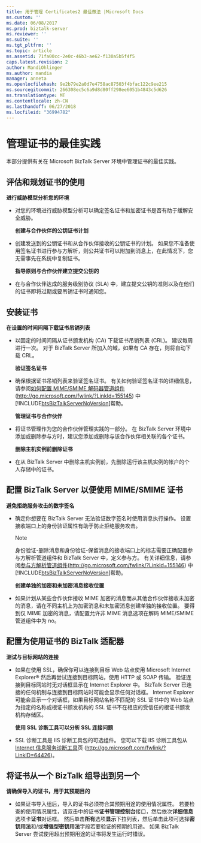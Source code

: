 ```yaml
---
title: 用于管理 Certificates2 最佳做法 |Microsoft Docs
ms.custom: ''
ms.date: 06/08/2017
ms.prod: biztalk-server
ms.reviewer: ''
ms.suite: ''
ms.tgt_pltfrm: ''
ms.topic: article
ms.assetid: 71fa00cc-2e0c-46b3-ae62-f130a5b5f4f5
caps.latest.revision: 2
author: MandiOhlinger
ms.author: mandia
manager: anneta
ms.openlocfilehash: 9e2b79e2a0d7e4758ac87503f4bfac122c9ee215
ms.sourcegitcommit: 266308ec5c6a9d8d80ff298ee6051b4843c5d626
ms.translationtype: MT
ms.contentlocale: zh-CN
ms.lasthandoff: 06/27/2018
ms.locfileid: "36994782"
---
```

# <a name="best-practices-for-managing-certificates"></a>管理证书的最佳实践
本部分提供有关在 Microsoft BizTalk Server 环境中管理证书的最佳实践。  
  
## <a name="assess-and-plan-your-use-of-certificates"></a>评估和规划证书的使用  
 **进行威胁模型分析您的环境**  
  
- 对您的环境进行威胁模型分析可以确定签名证书和加密证书是否有助于缓解安全威胁。  
  
  **创建与合作伙伴的公钥证书计划**  
  
- 创建发送到的公钥证书和从合作伙伴接收的公钥证书的计划。 如果您不准备使用签名证书进行参与方解析，则公共证书可以附加到消息上，在此情况下，您无需事先在系统中复制证书。  
  
  **指导原则与合作伙伴建立提交公钥的**  
  
- 在与合作伙伴达成的服务级别协议 (SLA) 中，建立提交公钥的准则以及在他们的证书即将过期或要吊销证书时通知您。  
  
## <a name="install-certificates"></a>安装证书  
 **在设置的时间间隔下载证书吊销列表**  
  
- 以固定的时间间隔从证书颁发机构 (CA) 下载证书吊销列表 (CRL)。 建议每周进行一次。 对于 BizTalk Server 所加入的域，如果有 CA 存在，则将自动下载 CRL。  
  
  **验证签名证书**  
  
- 确保根据证书吊销列表来验证签名证书。 有关如何验证签名证书的详细信息，请参阅[如何配置 MIME/SMIME 解码器管道组件](http://go.microsoft.com/fwlink/?LinkId=155145)(<http://go.microsoft.com/fwlink/?LinkId=155145>) 中[!INCLUDE[btsBizTalkServerNoVersion](../includes/btsbiztalkservernoversion-md.md)]帮助。  
  
  **管理证书与合作伙伴**  
  
- 将证书管理作为您的合作伙伴管理实践的一部分。 在 BizTalk Server 环境中添加或删除参与方时，建议您添加或删除与该合作伙伴相关联的各个证书。  
  
  **删除主机实例前删除证书**  
  
- 在从 BizTalk Server 中删除主机实例前，先删除运行该主机实例的帐户的个人存储中的证书。  
  
## <a name="configure-biztalk-server-to-use-certificates-for-mimesmime"></a>配置 BizTalk Server 以便使用 MIME/SMIME 证书  
 **避免拒绝服务攻击的数字签名**  
  
- 确定你想要在 BizTalk Server 无法验证数字签名时使用消息执行操作。 设置接收端口上的身份验证属性有助于防止拒绝服务攻击。  
  
  > [!NOTE]
  >  身份验证-删除消息和身份验证-保留消息的接收端口上的标志需要正确配置参与方解析管道组件和 BizTalk Server 中，定义参与方。 有关详细信息，请参阅[参与方解析管道组件](http://go.microsoft.com/fwlink/?LinkId=155146)(<http://go.microsoft.com/fwlink/?LinkId=155146>) 中[!INCLUDE[btsBizTalkServerNoVersion](../includes/btsbiztalkservernoversion-md.md)]帮助。  
  
  **创建单独的加密和未加密消息接收位置**  
  
- 如果计划从某些合作伙伴接收 MIME 加密的消息而从其他合作伙伴接收未加密的消息，请在不同主机上为加密消息和未加密消息创建单独的接收位置。 要得到仅 MIME 加密的消息，请配置允许非 MIME 消息选项在解码 MIME/SMIME 管道组件中为 no。  
  
## <a name="configure-a-biztalk-adapter-to-use-certificates"></a>配置为使用证书的 BizTalk 适配器  
 **测试与目标网站的连接**  
  
- 如果在使用 SSL，确保你可以连接到目标 Web 站点使用 Microsoft Internet Explorer® 然后再尝试连接到目标网站，使用 HTTP 或 SOAP 传输。 验证连接到目标网站时无对话框显示在 Internet Explorer 中。 BizTalk Server 已连接的任何机制与连接到目标网站时可能会显示任何对话框。 Internet Explorer 可能会显示一个对话框，如果目标网站名称不匹配的 SSL 证书中的 Web 站点为指定的名称或根证书颁发机构的 SSL 证书不在相应的受信任的根证书颁发机构存储区。  
  
  **使用 SSL 诊断工具可以分析 SSL 连接问题**  
  
- SSL 诊断工具是 IIS 诊断工具包的可选组件。 您可以下载 IIS 诊断工具包从[Internet 信息服务诊断工具](http://go.microsoft.com/fwlink/?LinkID=64426)页 (http://go.microsoft.com/fwlink/?LinkID=64426)。  
  
## <a name="exporting-a-certificate-from-one-biztalk-group-to-another"></a>将证书从一个 BizTalk 组导出到另一个  
 **请确保导入的证书，用于其预期目的**  
  
-   如果证书导入组后，导入的证书必须符合其预期用途的使用情况属性。 若要检查的使用情况属性，请双击中的证书**证书管理控制台**接口，然后依次**详细信息**选项卡**证书**对话框。 然后单击**所有**选项**显示**下拉列表，然后单击此项可选择**密钥用法**和/或**增强型密钥用法**字段若要验证的预期的用途。 如果 BizTalk Server 尝试使用超出预期用途的证书将发生运行时错误。